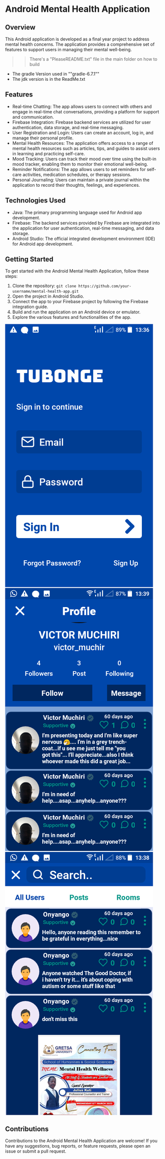 # Android Mental Health Application


## Overview
This Android application is developed as a final year project to address mental health concerns. The application provides a comprehensive set of features to support users in managing their mental well-being.

>> There's a "PleaseREADME.txt" file 
>> in the main folder on how to build

- The gradle Version used in ""gradle-6.7.1""
- The jdk version is in the ReadMe.txt

## Features
- Real-time Chatting: The app allows users to connect with others and engage in real-time chat conversations, providing a platform for support and communication.
- Firebase Integration: Firebase backend services are utilized for user authentication, data storage, and real-time messaging.
- User Registration and Login: Users can create an account, log in, and manage their personal profile.
- Mental Health Resources: The application offers access to a range of mental health resources such as articles, tips, and guides to assist users in learning and practicing self-care.
- Mood Tracking: Users can track their mood over time using the built-in mood tracker, enabling them to monitor their emotional well-being.
- Reminder Notifications: The app allows users to set reminders for self-care activities, medication schedules, or therapy sessions.
- Personal Journaling: Users can maintain a private journal within the application to record their thoughts, feelings, and experiences.

## Technologies Used
- Java: The primary programming language used for Android app development.
- Firebase: The backend services provided by Firebase are integrated into the application for user authentication, real-time messaging, and data storage.
- Android Studio: The official integrated development environment (IDE) for Android app development.

## Getting Started
To get started with the Android Mental Health Application, follow these steps:

1. Clone the repository: `git clone https://github.com/your-username/mental-health-app.git`
2. Open the project in Android Studio.
3. Connect the app to your Firebase project by following the Firebase integration guide.
4. Build and run the application on an Android device or emulator.
5. Explore the various features and functionalities of the app.


![App Logo](Screenshot_20230522-133603.png) ![App Logo](Screenshot_20230522-133915.png) ![App Logo](Screenshot_20230522-133831.png)

## Contributions
Contributions to the Android Mental Health Application are welcome! If you have any suggestions, bug reports, or feature requests, please open an issue or submit a pull request.
